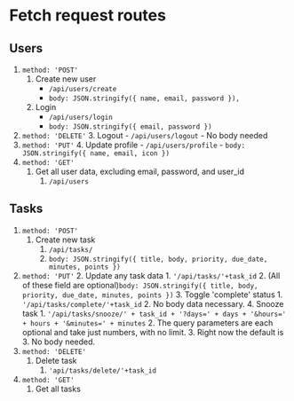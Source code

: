 # Fetch request routes

## Users

1. `method: 'POST'`
    1. Create new user
        - `/api/users/create`
        - `body: JSON.stringify({ name, email, password }),`
    2. Login
        - `/api/users/login`
        - `body: JSON.stringify({ email, password })`
2. `method: 'DELETE'`
    3. Logout
        - `/api/users/logout`
        - No body needed
3. `method: 'PUT'`
    4. Update profile
        - `/api/users/profile`
        - `body: JSON.stringify({ name, email, icon })`
4. `method: 'GET'`
    1. Get all user data, excluding email, password, and user_id
        1. `/api/users`

## Tasks

1. `method: 'POST'`
    1. Create new task
        1. `/api/tasks/`
        2. `body: JSON.stringify({ title, body, priority, due_date, minutes, points })`
2. `method: 'PUT'`
    2. Update any task data
        1. `'/api/tasks/'+task_id`
        2. (All of these field are optional)`body: JSON.stringify({ title, body, priority, due_date, minutes, points })`
    3. Toggle 'complete' status
        1. `'/api/tasks/complete/'+task_id`
        2. No body data necessary.
    4. Snooze task
        1. `'/api/tasks/snooze/' + task_id + '?days=' + days + '&hours=' + hours + '&minutes=' + minutes`
        2. The query parameters are each optional and take just numbers, with no limit.
        3. Right now the default is 
        3. No body needed.
3. `method: 'DELETE'`
    1. Delete task
        1. `'api/tasks/delete/'+task_id`
4. `method: 'GET'`
    1. Get all tasks
        
